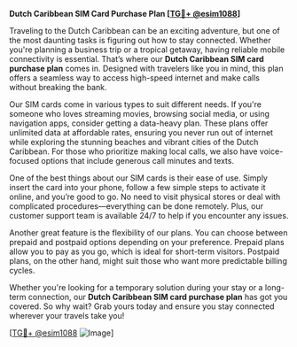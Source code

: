 **Dutch Caribbean SIM Card Purchase Plan [[TG💪+ @esim1088](https://t.me/s/esim1088)]**

Traveling to the Dutch Caribbean can be an exciting adventure, but one of the most daunting tasks is figuring out how to stay connected. Whether you're planning a business trip or a tropical getaway, having reliable mobile connectivity is essential. That’s where our **Dutch Caribbean SIM card purchase plan** comes in. Designed with travelers like you in mind, this plan offers a seamless way to access high-speed internet and make calls without breaking the bank.

Our SIM cards come in various types to suit different needs. If you're someone who loves streaming movies, browsing social media, or using navigation apps, consider getting a data-heavy plan. These plans offer unlimited data at affordable rates, ensuring you never run out of internet while exploring the stunning beaches and vibrant cities of the Dutch Caribbean. For those who prioritize making local calls, we also have voice-focused options that include generous call minutes and texts.

One of the best things about our SIM cards is their ease of use. Simply insert the card into your phone, follow a few simple steps to activate it online, and you’re good to go. No need to visit physical stores or deal with complicated procedures—everything can be done remotely. Plus, our customer support team is available 24/7 to help if you encounter any issues.

Another great feature is the flexibility of our plans. You can choose between prepaid and postpaid options depending on your preference. Prepaid plans allow you to pay as you go, which is ideal for short-term visitors. Postpaid plans, on the other hand, might suit those who want more predictable billing cycles.

Whether you're looking for a temporary solution during your stay or a long-term connection, our **Dutch Caribbean SIM card purchase plan** has got you covered. So why wait? Grab yours today and ensure you stay connected wherever your travels take you!

[[TG💪+ @esim1088](https://t.me/s/esim1088) ![Image](https://i.postimg.cc/Y0z9fWf4/image.png)]